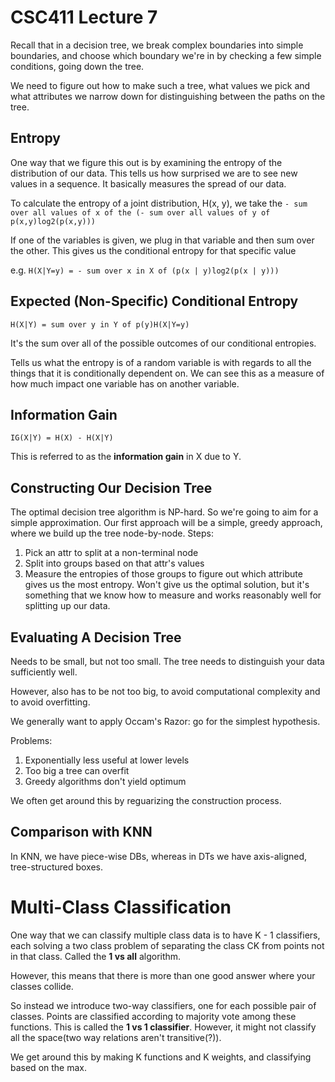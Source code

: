 CSC411 Lecture 7
==================

Recall that in a decision tree, we break complex boundaries into simple
boundaries, and choose which boundary we're in by checking a few simple
conditions, going down the tree.

We need to figure out how to make such a tree, what values we pick and what
attributes we narrow down for distinguishing between the paths on the tree.

Entropy
----------

One way that we figure this out is by examining the entropy of the distribution
of our data. This tells us how surprised we are to see new values in a sequence.
It basically measures the spread of our data.

To calculate the entropy of a joint distribution, H(x, y), we take
the ```- sum over all values of x of the (- sum over all values of y of
p(x,y)log2(p(x,y)))```

If one of the variables is given, we plug in that variable and then
sum over the other. This gives us the conditional entropy for that specific
value

e.g. ```H(X|Y=y) = - sum over x in X of (p(x | y)log2(p(x | y)))```

Expected (Non-Specific) Conditional Entropy
----------------------------

```H(X|Y) = sum over y in Y of p(y)H(X|Y=y)```

It's the sum over all of the possible outcomes of our conditional entropies.

Tells us what the entropy is of a random variable is with regards to all the
things that it is conditionally dependent on. We can see this as a measure of
how much impact one variable has on another variable.

Information Gain
----------------

```IG(X|Y) = H(X) - H(X|Y)```

This is referred to as the **information gain** in X due to Y.

Constructing Our Decision Tree
--------------------------------

The optimal decision tree algorithm is NP-hard. So we're going to aim for
a simple approximation. Our first approach will be a simple, greedy approach,
where we build up the tree node-by-node. Steps:

1. Pick an attr to split at a non-terminal node
2. Split into groups based on that attr's values
3. Measure the entropies of those groups to figure out which attribute gives
us the most entropy. Won't give us the optimal solution, but it's something
that we know how to measure and works reasonably well for splitting up our data.

Evaluating A Decision Tree
----------------------------

Needs to be small, but not too small. The tree needs to distinguish your data
sufficiently well.

However, also has to be not too big, to avoid computational complexity and to
avoid overfitting.

We generally want to apply Occam's Razor: go for the simplest hypothesis.

Problems:

1. Exponentially less useful at lower levels
2. Too big a tree can overfit
3. Greedy algorithms don't yield optimum

We often get around this by reguarizing the construction process.

Comparison with KNN
--------------------

In KNN, we have piece-wise DBs, whereas in DTs we have axis-aligned,
tree-structured boxes.

Multi-Class Classification
============================

One way that we can classify multiple class data is to have K - 1 classifiers,
each solving a two class problem of separating the class CK from points not in
that class. Called the **1 vs all** algorithm.

However, this means that there is more than one good answer where your classes
collide.

So instead we introduce two-way classifiers, one for each possible pair of
classes. Points are classified according to majority vote among these functions.
This is called the **1 vs 1 classifier**. However, it might not classify all
the space(two way relations aren't transitive(?)).

We get around this by making K functions and K weights, and classifying based
on the max.
